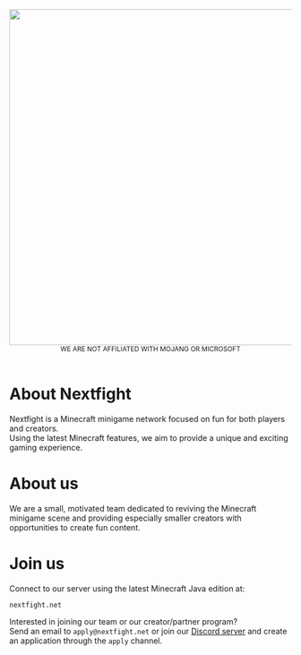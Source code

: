<div align="center">
  <img src="https://github.com/NextFightNetwork/.github/assets/114857048/8331ffa6-0a13-4770-90ed-556b6fe6b586" width="600px"><br>
  <sup>WE ARE NOT AFFILIATED WITH MOJANG OR MICROSOFT</sup>
</div>  
<br>


# About Nextfight
Nextfight is a Minecraft minigame network focused on fun for both players and creators.  
Using the latest Minecraft features, we aim to provide a unique and exciting gaming experience.

# About us
We are a small, motivated team dedicated to reviving the Minecraft minigame scene and providing especially smaller creators with opportunities to create fun content.

# Join us
Connect to our server using the latest Minecraft Java edition at:  
```
nextfight.net
```
Interested in joining our team or our creator/partner program?  
Send an email to `apply@nextfight.net` or join our [Discord server](https://discord.gg/nextfight) and create an application through the `apply` channel.
